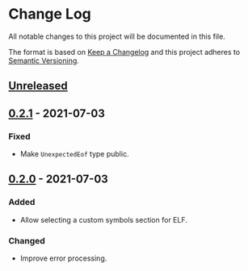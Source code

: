 # Change Log
All notable changes to this project will be documented in this file.

The format is based on [Keep a Changelog](http://keepachangelog.com/)
and this project adheres to [Semantic Versioning](http://semver.org/).

## [Unreleased]

## [0.2.1] - 2021-07-03
### Fixed
- Make `UnexpectedEof` type public.

## [0.2.0] - 2021-07-03
### Added
- Allow selecting a custom symbols section for ELF.

### Changed
- Improve error processing.

[Unreleased]: https://github.com/Shnatsel/binfarce/compare/v0.2.1...HEAD
[0.2.1]: https://github.com/Shnatsel/binfarce/compare/v0.2.0...v0.2.1
[0.2.0]: https://github.com/Shnatsel/binfarce/compare/v0.1.0...v0.2.0
